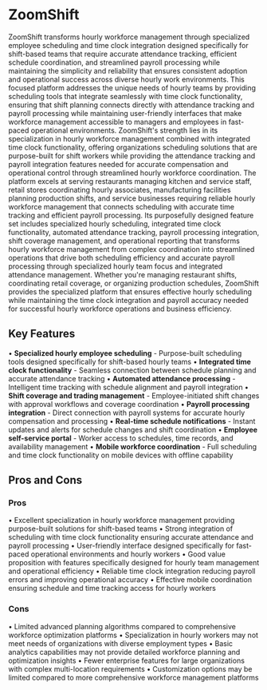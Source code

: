 # ZoomShift

ZoomShift transforms hourly workforce management through specialized employee scheduling and time clock integration designed specifically for shift-based teams that require accurate attendance tracking, efficient schedule coordination, and streamlined payroll processing while maintaining the simplicity and reliability that ensures consistent adoption and operational success across diverse hourly work environments. This focused platform addresses the unique needs of hourly teams by providing scheduling tools that integrate seamlessly with time clock functionality, ensuring that shift planning connects directly with attendance tracking and payroll processing while maintaining user-friendly interfaces that make workforce management accessible to managers and employees in fast-paced operational environments. ZoomShift's strength lies in its specialization in hourly workforce management combined with integrated time clock functionality, offering organizations scheduling solutions that are purpose-built for shift workers while providing the attendance tracking and payroll integration features needed for accurate compensation and operational control through streamlined hourly workforce coordination. The platform excels at serving restaurants managing kitchen and service staff, retail stores coordinating hourly associates, manufacturing facilities planning production shifts, and service businesses requiring reliable hourly workforce management that connects scheduling with accurate time tracking and efficient payroll processing. Its purposefully designed feature set includes specialized hourly scheduling, integrated time clock functionality, automated attendance tracking, payroll processing integration, shift coverage management, and operational reporting that transforms hourly workforce management from complex coordination into streamlined operations that drive both scheduling efficiency and accurate payroll processing through specialized hourly team focus and integrated attendance management. Whether you're managing restaurant shifts, coordinating retail coverage, or organizing production schedules, ZoomShift provides the specialized platform that ensures effective hourly scheduling while maintaining the time clock integration and payroll accuracy needed for successful hourly workforce operations and business efficiency.

## Key Features

• **Specialized hourly employee scheduling** - Purpose-built scheduling tools designed specifically for shift-based hourly teams
• **Integrated time clock functionality** - Seamless connection between schedule planning and accurate attendance tracking
• **Automated attendance processing** - Intelligent time tracking with schedule alignment and payroll integration
• **Shift coverage and trading management** - Employee-initiated shift changes with approval workflows and coverage coordination
• **Payroll processing integration** - Direct connection with payroll systems for accurate hourly compensation and processing
• **Real-time schedule notifications** - Instant updates and alerts for schedule changes and shift coordination
• **Employee self-service portal** - Worker access to schedules, time records, and availability management
• **Mobile workforce coordination** - Full scheduling and time clock functionality on mobile devices with offline capability

## Pros and Cons

### Pros
• Excellent specialization in hourly workforce management providing purpose-built solutions for shift-based teams
• Strong integration of scheduling with time clock functionality ensuring accurate attendance and payroll processing
• User-friendly interface designed specifically for fast-paced operational environments and hourly workers
• Good value proposition with features specifically designed for hourly team management and operational efficiency
• Reliable time clock integration reducing payroll errors and improving operational accuracy
• Effective mobile coordination ensuring schedule and time tracking access for hourly workers

### Cons
• Limited advanced planning algorithms compared to comprehensive workforce optimization platforms
• Specialization in hourly workers may not meet needs of organizations with diverse employment types
• Basic analytics capabilities may not provide detailed workforce planning and optimization insights
• Fewer enterprise features for large organizations with complex multi-location requirements
• Customization options may be limited compared to more comprehensive workforce management platforms